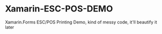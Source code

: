 # Xamarin-ESC-POS-DEMO
Xamarin.Forms ESC/POS Printing Demo, kind of messy code, it'll beautify it later
